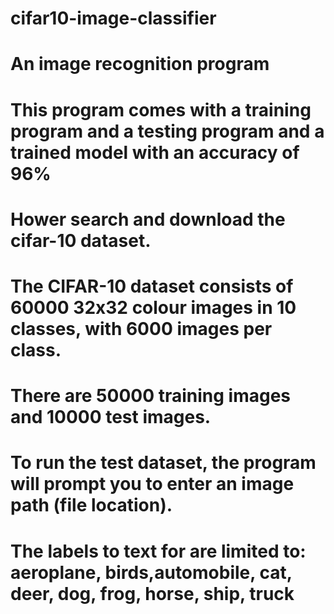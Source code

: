 # cifar10-image-classifier

# An image recognition program 
# This program comes with a training program and a testing program and a trained model with an accuracy of 96%
# Hower search and download the cifar-10 dataset.
# The CIFAR-10 dataset consists of 60000 32x32 colour images in 10 classes, with 6000 images per class. 
# There are 50000 training images and 10000 test images. 
# To run the test dataset, the program will prompt you to enter an image path (file location).
# The labels to text for are limited to: aeroplane, birds,automobile, cat, deer, dog, frog, horse, ship, truck
